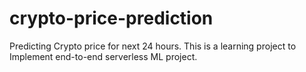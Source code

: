 # crypto-price-prediction
Predicting Crypto price for next 24 hours.
This is a learning project to Implement end-to-end serverless ML project.



